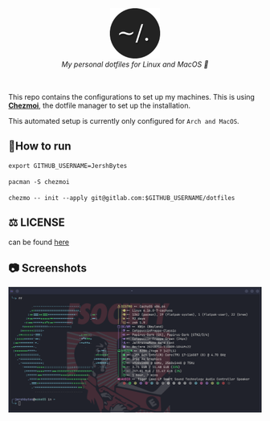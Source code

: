 <div align="center">
  <img src=".github/images/dotfiles.png" alt="Header" width="100" height="100"><br> 
    <i>My personal dotfiles for Linux and MacOS 🚀 </i>
 </div>
 <br>
 <br>


This repo contains the configurations to set up my machines. This is using [**Chezmoi**](https://www.chezmoi.io/), the dotfile manager to set up the installation.

This automated setup is currently only configured for `Arch and MacOS`.

## 🏃How to run

```shell
export GITHUB_USERNAME=JershBytes

pacman -S chezmoi

chezmo -- init --apply git@gitlab.com:$GITHUB_USERNAME/dotfiles
```
## ⚖️ LICENSE
can be found [here](/LICENSE)

## :camera: Screenshots 

![Screenshot 1](.github/images/arch.png)

